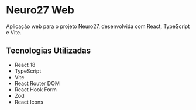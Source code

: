 # Neuro27 Web

Aplicação web para o projeto Neuro27, desenvolvida com React, TypeScript e Vite.

## Tecnologias Utilizadas

- React 18
- TypeScript
- Vite
- React Router DOM
- React Hook Form
- Zod
- React Icons

